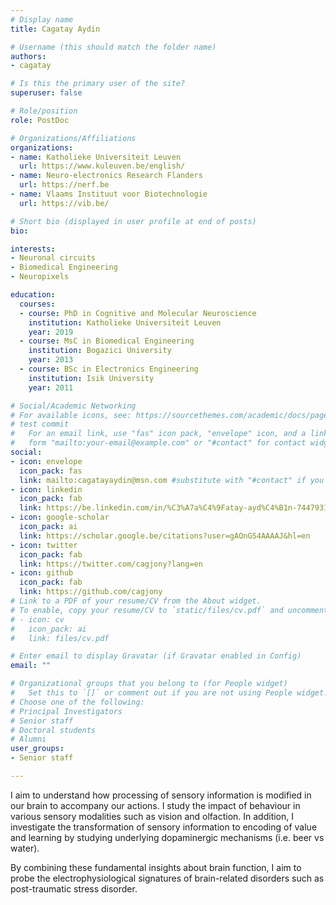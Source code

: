 ```yaml
---
# Display name
title: Cagatay Aydin

# Username (this should match the folder name)
authors:
- cagatay

# Is this the primary user of the site?
superuser: false

# Role/position
role: PostDoc

# Organizations/Affiliations
organizations:
- name: Katholieke Universiteit Leuven
  url: https://www.kuleuven.be/english/
- name: Neuro-electronics Research Flanders
  url: https://nerf.be
- name: Vlaams Instituut voor Biotechnologie
  url: https://vib.be/

# Short bio (displayed in user profile at end of posts)
bio: 

interests:
- Neuronal circuits 
- Biomedical Engineering
- Neuropixels

education:
  courses:
  - course: PhD in Cognitive and Molecular Neuroscience
    institution: Katholieke Universiteit Leuven
    year: 2019
  - course: MsC in Biomedical Engineering
    institution: Bogazici University
    year: 2013
  - course: BSc in Electronics Engineering
    institution: Isik University
    year: 2011

# Social/Academic Networking
# For available icons, see: https://sourcethemes.com/academic/docs/page-builder/#icons
# test commit
#   For an email link, use "fas" icon pack, "envelope" icon, and a link in the
#   form "mailto:your-email@example.com" or "#contact" for contact widget.
social:
- icon: envelope
  icon_pack: fas
  link: mailto:cagatayaydin@msn.com #substitute with "#contact" if you don't want to give out your email
- icon: linkedin
  icon_pack: fab
  link: https://be.linkedin.com/in/%C3%A7a%C4%9Fatay-ayd%C4%B1n-7447931b
- icon: google-scholar
  icon_pack: ai
  link: https://scholar.google.be/citations?user=gAOnGS4AAAAJ&hl=en
- icon: twitter
  icon_pack: fab
  link: https://twitter.com/cagjony?lang=en
- icon: github
  icon_pack: fab
  link: https://github.com/cagjony
# Link to a PDF of your resume/CV from the About widget.
# To enable, copy your resume/CV to `static/files/cv.pdf` and uncomment the lines below.
# - icon: cv
#   icon_pack: ai
#   link: files/cv.pdf

# Enter email to display Gravatar (if Gravatar enabled in Config)
email: ""

# Organizational groups that you belong to (for People widget)
#   Set this to `[]` or comment out if you are not using People widget.
# Choose one of the following: 
# Principal Investigators
# Senior staff
# Doctoral students
# Alumni
user_groups:
- Senior staff

---
```


I aim to understand how processing of sensory information is modified in our brain to accompany our actions. I study the impact of behaviour in various sensory modalities such as vision and olfaction. In addition, I investigate the transformation of sensory information to encoding of value and learning by studying underlying dopaminergic mechanisms (i.e. beer vs water).

By combining these fundamental insights about brain function, I aim to probe the electrophysiological signatures of brain-related disorders such as post-traumatic stress disorder.